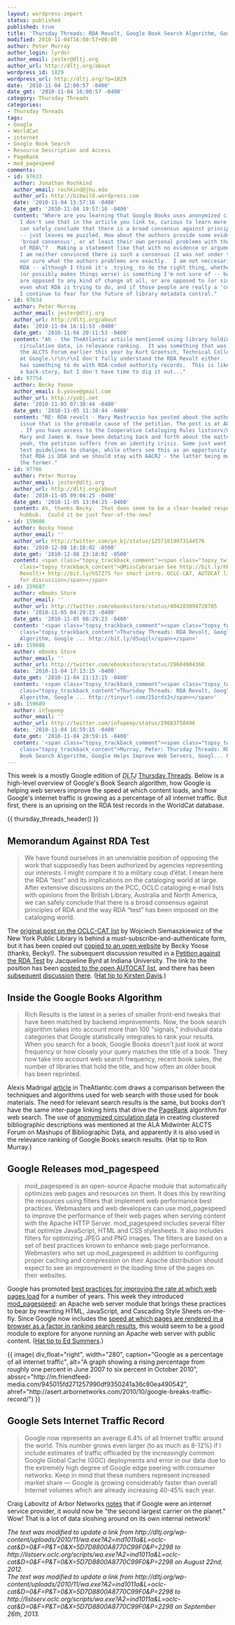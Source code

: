 ```yaml
---
layout: wordpress-import
status: published
published: true
title: 'Thursday Threads: RDA Revolt, Google Book Search Algorithm, Google Helps Improve Web Servers, Google''s Internet Traffic Hugeness'
modified: 2010-11-04T16:00:57+00:00
author: Peter Murray
author_login: lyrdor
author_email: jester@dltj.org
author_url: http://dltj.org/about
wordpress_id: 1829
wordpress_url: http://dltj.org/?p=1829
date: '2010-11-04 12:00:57 -0400'
date_gmt: '2010-11-04 16:00:57 -0400'
category: Thursday Threads
categories:
- Thursday Threads
tags:
- Google
- WorldCat
- internet
- Google Book Search
- Resource Description and Access
- PageRank
- mod_pagespeed
comments:
- id: 97633
  author: Jonathan Rochkind
  author_email: rochkind@jhu.edu
  author_url: http://bibwild.wordpress.com
  date: '2010-11-04 15:57:16 -0400'
  date_gmt: '2010-11-04 19:57:16 -0400'
  content: "Where are you learning that Google Books uses anonymized circulation information?
    I don't see that in the article you link to, curious to learn more. \r\n\r\n\"we
    can safely conclude that there is a broad consensus against principles of RDA\"
    -- just leaves me puzzled. How about the authors provide some evidence of this
    'broad consensus', or at least their own personal problems with the \"principles
    of RDA\"?   Making a statement like that with no evidence or argument whatsoever,
    I am neither convinced there is such a consensus (I was not under that impression),
    nor sure what the authors problems are exactly.  I am not neccesarily a fan of
    RDA -- although I think it's _trying_ to do the right thing, whether it succeeds
    (or possibly makes things worse) is something I'm not sure of -- but some people
    are opposed to any kind of change at all, or are opposed to (or simply don't understand)
    even what RDA is trying to do, and if those people are really a 'consensus', then
    I continue to fear for the future of library metadata control."
- id: 97634
  author: Peter Murray
  author_email: jester@dltj.org
  author_url: http://dltj.org/about
  date: '2010-11-04 16:11:53 -0400'
  date_gmt: '2010-11-04 20:11:53 -0400'
  content: "Ah - the TheAtlantic article mentioned using library holdings data, not
    circulation data, in relevance ranking.  It was something that was mentioned at
    the ALCTS Forum earlier this year by Kurt Groetsch, Technical Collections Specialist
    at Google.\r\n\r\nI don't fully understand the RDA Revolt either.  I think it
    has something to do with RDA-coded authority records.  This is likely more of
    a back-story, but I don't have time to dig it out..."
- id: 97754
  author: Becky Yoose
  author_email: b.yoose@gmail.com
  author_url: http://yobj.net
  date: '2010-11-05 07:38:44 -0400'
  date_gmt: '2010-11-05 11:38:44 -0400'
  content: "RE: RDA revolt - Mary Mastraccio has posted about the authority record
    issue that is the probable cause of the petition. The post is at AUTOCAT at http://article.gmane.org/gmane.education.libraries.autocat/35108
    . If you have access to the Cooperative Cataloging Rules listserv/Google Group,
    Mary and James W. have been debating back and forth about the matter as well.\r\n\r\nBut,
    yeah, the petition suffers from an identity crisis. Some just want the OCLC-RDA
    test guidelines to change, while others see this as an opportunity to declare
    that RDA is DOA and we should stay with AACR2 - the latter being much louder than
    the former."
- id: 97766
  author: Peter Murray
  author_email: jester@dltj.org
  author_url: http://dltj.org/about
  date: '2010-11-05 09:04:25 -0400'
  date_gmt: '2010-11-05 13:04:25 -0400'
  content: Ah, thanks Becky.  That does seem to be a clear-headed response to the
    hubbub.  Could it be just fear-of-the-new?
- id: 159686
  author: Becky Yoose
  author_email: ''
  author_url: http://twitter.com/yo_bj/status/12571619973144576
  date: '2010-12-08 18:18:02 -0500'
  date_gmt: '2010-12-08 23:18:02 -0500'
  content: <span class="topsy_trackback_comment"><span class="topsy_twitter_username"><span
    class="topsy_trackback_content">@MissCybrarian See http://bit.ly/hEDVGr  (RDA
    Revolt)+ http://bit.ly/h5TZ7S for short intro. OCLC-CAT, AUTOCAT list archives
    for discussion</span></span>
- id: 159687
  author: eBooks Store
  author_email: ''
  author_url: http://twitter.com/ebooksstore/status/404283094728705
  date: '2010-11-05 04:29:23 -0400'
  date_gmt: '2010-11-05 08:29:23 -0400'
  content: '<span class="topsy_trackback_comment"><span class="topsy_twitter_username"><span
    class="topsy_trackback_content">Thursday Threads: RDA Revolt, Google Book Search
    Algorithm, Google ... http://bit.ly/d5uqzl</span></span>'
- id: 159688
  author: eBooks Store
  author_email: ''
  author_url: http://twitter.com/ebooksstore/status/29684904368
  date: '2010-11-04 17:13:15 -0400'
  date_gmt: '2010-11-04 21:13:15 -0400'
  content: '<span class="topsy_trackback_comment"><span class="topsy_twitter_username"><span
    class="topsy_trackback_content">Thursday Threads: RDA Revolt, Google Book Search
    Algorithm, Google ... http://tinyurl.com/25zrdz2</span></span>'
- id: 159689
  author: infopeep
  author_email: ''
  author_url: http://twitter.com/infopeep/status/29683758496
  date: '2010-11-04 16:59:15 -0400'
  date_gmt: '2010-11-04 20:59:15 -0400'
  content: '<span class="topsy_trackback_comment"><span class="topsy_twitter_username"><span
    class="topsy_trackback_content">Murray, Peter: Thursday Threads: RDA Revolt, Google
    Book Search Algorithm, Google Helps Improve Web Servers, Googl... http://bit.ly/cfenvX</span></span>'
---
```

<p> This week is a mostly Google edition of <i><acronym title="Disruptive Library Technology Jester">DLTJ</acronym></i> <a href="/category/thursday-threads/">Thursday Threads</a>.  Below is a high-level overview of Google's Book Search algorithm, how Google is helping web servers improve the speed at which content loads, and how Google's internet traffic is growing as a percentage of all internet traffic.  But first, there is an uprising on the RDA test records in the WorldCat database.</p>
{{ thursday_threads_header() }}
<h2>Memorandum Against RDA Test</h2>
<blockquote><p>We have found ourselves in an unenviable position of opposing the work that supposedly has been authorized by agencies representing our interests. I might compare it to a military coup d&rsquo;&eacute;tat. I mean here the RDA &ldquo;test&rdquo; and its implications on the cataloging world at large. After extensive discussions on the PCC, OCLC cataloging e-mail lists with opinions from the British Library, Australia and North America, we can safely conclude that there is a broad consensus against principles of RDA and the way RDA &ldquo;test&rdquo; has been imposed on the cataloging world.</p></blockquote>
<p>The <a href="http://listserv.oclc.org/scripts/wa.exe?A2=ind1011a&amp;L=oclc-cat&amp;D=0&amp;F=P&amp;T=0&amp;X=5D7D8800A8770C99F0&amp;P=2298" title="OCLC-CAT post &#039;November 2010 Memorandum Against RDA Test&#039; by Wojciech Siemaszkiewicz">original post on the OCLC-CAT list</a> by Wojciech Siemaszkiewicz of the New York Public Library is behind a must-subscribe-and-authenticate form, but it has been copied out <a href="/assets/images/2010/11/oclc-cat-rda.txt" title="Public copy of OCLC-CAT post 'November 2010 Memorandum Against RDA Test' by Wojciech Siemaszkiewicz">copied to an open website</a> by Becky Yoose (thanks, Becky!).  The subsequent discussion resulted in a <a href="http://www.ipetitions.com/petition/norda/" title="Memorandum Against RDA Test">Petition against the RDA Test</a> by Jacqueline Byrd at Indiana University.  The link to the position has been <a href="http://article.gmane.org/gmane.education.libraries.autocat/35094" title="Gmane -- Mail To News And Back Again">posted to the open AUTOCAT list</a>, and there has been <a href="http://article.gmane.org/gmane.education.libraries.autocat/35108" title="Gmane -- Mail To News And Back Again">subsequent</a> <a href="http://article.gmane.org/gmane.education.libraries.autocat/35109" title="Gmane -- Mail To News And Back Again">discussion</a> <a href="http://article.gmane.org/gmane.education.libraries.autocat/35114" title="Gmane -- Mail To News And Back Again">there</a>. (<a href="http://friendfeed.com/lsw/4e3f279b/for-anyone-else-who-has-recently-heard" title="For anyone else who has recently heard reference... - LSW - FriendFeed">Hat tip to Kirsten Davis</a>.)</p>
<h2>Inside the Google Books Algorithm</h2>
<blockquote><p>Rich Results is the latest in a series of smaller front-end tweaks that have been matched by backend improvements. Now, the book search algorithm takes into account more than 100 "signals," individual data categories that Google statistically integrates to rank your results. When you search for a book, Google Books doesn't just look at word frequency or how closely your query matches the title of a book. They now take into account web search frequency, recent book sales, the number of libraries that hold the title, and how often an older book has been reprinted.</p></blockquote>
<p>Alexis Madrigal <a href="http://www.theatlantic.com/technology/archive/2010/11/inside-the-google-books-algorithm/65422/" title="Inside the Google Books Algorithm - Alexis Madrigal - Technology - The Atlantic">article</a> in TheAtlantic.com draws a comparison between the techniques and algorithms used for web search with those used for book materials.  The need for relevant search results is the same, but books don't have the same inter-page linking hints that drive the <a href="http://en.wikipedia.org/wiki/PageRank" title="PageRank | Wikipedia">PageRank</a> algorithm for web search.  The use of <a href="/article/mashups-of-bib-data/#anonymized_circulation_data">anonymized circulation data</a> in creating clustered bibliographic descriptions was mentioned at the ALA Midwinter ALCTS Forum on Mashups of Bibliographic Data, and apparently it is also used in the relevance ranking of Google Books search results.  (Hat tip to Ron Murray.)</p>
<h2>Google Releases mod_pagespeed</h2>
<blockquote><p>mod_pagespeed is an open-source Apache module that automatically optimizes web pages and resources on them. It does this by rewriting the resources using filters that implement web performance best practices. Webmasters and web developers can use mod_pagespeed to improve the performance of their web pages when serving content with the Apache HTTP Server. mod_pagespeed includes several filter that optimize JavaScript, HTML and CSS stylesheets. It also includes filters for optimizing JPEG and PNG images. The filters are based on a set of best practices known to enhance web page performance. Webmasters who set up mod_pagespeed in addition to configuring proper caching and compression on their Apache distribution should expect to see an improvement in the loading time of the pages on their websites.</p></blockquote>
<p>Google has promoted <a href="http://code.google.com/speed/page-speed/" title="Page Speed Home | Google Code">best practices for improving the rate at which web pages load</a> for a number of years.  This week they introduced <a href="http://code.google.com/speed/page-speed/docs/module.html" title="mod_pagespeed Overview | Google Code">mod_pagespeed</a>: an Apache web server module that brings these practices to bear by rewriting HTML, JavaScript, and Cascading Style Sheets on-the-fly.  Since Google now includes the <a href="http://googlewebmastercentral.blogspot.com/2010/04/using-site-speed-in-web-search-ranking.html" title="Using site speed in web search ranking | Google Webmaster Central Blog">speed at which pages are rendered in a browser as a factor in ranking search results</a>, this would seem to be a good module to explore for anyone running an Apache web server with public content.  (<a href="http://friendfeed.com/edsu/3fa00167/official-google-webmaster-central-blog-make" title="Official Google Webmaster Central Blog: Make your... - Ed Summers - FriendFeed">Hat tip to Ed Summers</a>.)</p>
<p>{{ image(
    div_float="right",
    width="280",
    caption="Google as a percentage of all internet traffic",
    alt="A graph showing a rising percentage from roughly one percent in June 2007 to six percent in October 2010",
    abssrc="http://m.friendfeed-media.com/945015fd271257990df9350241a36c80ea490542",
    ahref="http://asert.arbornetworks.com/2010/10/google-breaks-traffic-record/") }}<br />
<h2>Google Sets Internet Traffic Record</h2>
<blockquote><p>Google now represents an average 6.4% of all Internet traffic around the world. This number grows even larger (to as much as 8-12%) if I include estimates of traffic offloaded by the increasingly common Google Global Cache (GGC) deployments and error in our data due to the extremely high degree of Google edge peering with consumer networks. Keep in mind that these numbers represent increased market share &mdash; Google is growing considerably faster than overall Internet volumes which are already increasing 40-45% each year.</p></blockquote>
<p>Craig Labovitz of Arbor Networks <a href="http://asert.arbornetworks.com/2010/10/google-breaks-traffic-record/" title="Google Sets New Internet Traffic Record | Security to the Core | Arbor Networks Security">notes</a> that if Google were an internet service provider, it would now be "the second largest carrier on the planet."  Wow!  That is a lot of data sloshing around on its own internal network!
<p style="padding:0;margin:0;font-style:italic;">The text was modified to update a link from http://dltj.org/wp-content/uploads/2010/11/wa.exe?A2=ind1011a&L=oclc-cat&D=0&F=P&T=0&X=5D7D8800A8770C99F0&P=2298 to http://listserv.oclc.org/scripts/wa.exe?A2=ind1011a&L=oclc-cat&D=0&F=P&T=0&X=5D7D8800A8770C99F0&P=2298 on August 22nd, 2012.</p>
<p style="padding:0;margin:0;font-style:italic;">The text was modified to update a link from http://dltj.org/wp-content/uploads/2010/11/wa.exe?A2=ind1011a&L=oclc-cat&D=0&F=P&T=0&X=5D7D8800A8770C99F0&P=2298 to http://listserv.oclc.org/scripts/wa.exe?A2=ind1011a&L=oclc-cat&D=0&F=P&T=0&X=5D7D8800A8770C99F0&P=2298 on September 26th, 2013.</p>

